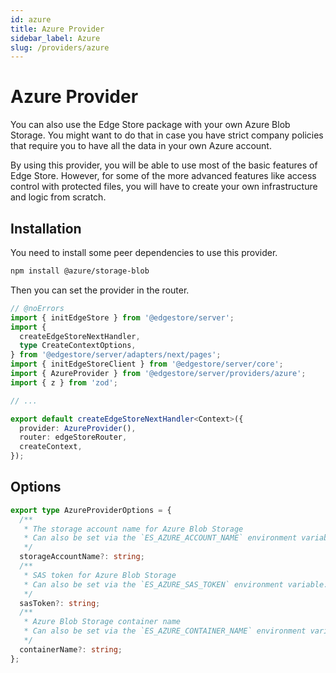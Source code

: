 ```yaml
---
id: azure
title: Azure Provider
sidebar_label: Azure
slug: /providers/azure
---
```


# Azure Provider

You can also use the Edge Store package with your own Azure Blob Storage. You might want to do that in case you have strict company policies that require you to have all the data in your own Azure account.

By using this provider, you will be able to use most of the basic features of Edge Store. However, for some of the more advanced features like access control with protected files, you will have to create your own infrastructure and logic from scratch.

## Installation

You need to install some peer dependencies to use this provider.

```bash
npm install @azure/storage-blob
```

Then you can set the provider in the router.

```ts twoslash {7, 13}
// @noErrors
import { initEdgeStore } from '@edgestore/server';
import {
  createEdgeStoreNextHandler,
  type CreateContextOptions,
} from '@edgestore/server/adapters/next/pages';
import { initEdgeStoreClient } from '@edgestore/server/core';
import { AzureProvider } from '@edgestore/server/providers/azure';
import { z } from 'zod';

// ...

export default createEdgeStoreNextHandler<Context>({
  provider: AzureProvider(),
  router: edgeStoreRouter,
  createContext,
});
```

## Options

```ts
export type AzureProviderOptions = {
  /**
   * The storage account name for Azure Blob Storage
   * Can also be set via the `ES_AZURE_ACCOUNT_NAME` environment variable.
   */
  storageAccountName?: string;
  /**
   * SAS token for Azure Blob Storage
   * Can also be set via the `ES_AZURE_SAS_TOKEN` environment variable.
   */
  sasToken?: string;
  /**
   * Azure Blob Storage container name
   * Can also be set via the `ES_AZURE_CONTAINER_NAME` environment variable.
   */
  containerName?: string;
};
```
